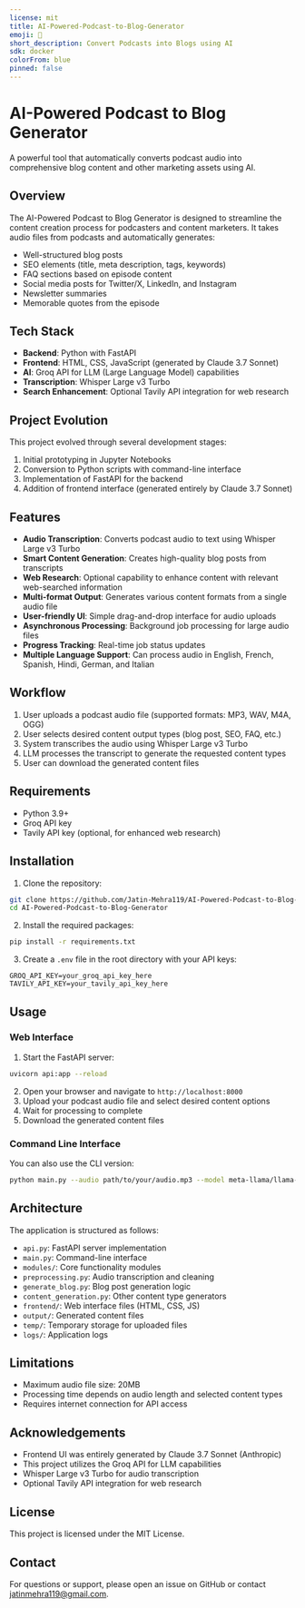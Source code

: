 ```yaml
---
license: mit
title: AI-Powered-Podcast-to-Blog-Generator
emoji: 🧠
short_description: Convert Podcasts into Blogs using AI
sdk: docker
colorFrom: blue
pinned: false
---
```

# AI-Powered Podcast to Blog Generator

A powerful tool that automatically converts podcast audio into comprehensive blog content and other marketing assets using AI.

## Overview

The AI-Powered Podcast to Blog Generator is designed to streamline the content creation process for podcasters and content marketers. It takes audio files from podcasts and automatically generates:

- Well-structured blog posts
- SEO elements (title, meta description, tags, keywords)
- FAQ sections based on episode content
- Social media posts for Twitter/X, LinkedIn, and Instagram
- Newsletter summaries
- Memorable quotes from the episode

## Tech Stack

- **Backend**: Python with FastAPI
- **Frontend**: HTML, CSS, JavaScript (generated by Claude 3.7 Sonnet)
- **AI**: Groq API for LLM (Large Language Model) capabilities
- **Transcription**: Whisper Large v3 Turbo
- **Search Enhancement**: Optional Tavily API integration for web research

## Project Evolution

This project evolved through several development stages:
1. Initial prototyping in Jupyter Notebooks
2. Conversion to Python scripts with command-line interface
3. Implementation of FastAPI for the backend
4. Addition of frontend interface (generated entirely by Claude 3.7 Sonnet)

## Features

- **Audio Transcription**: Converts podcast audio to text using Whisper Large v3 Turbo
- **Smart Content Generation**: Creates high-quality blog posts from transcripts
- **Web Research**: Optional capability to enhance content with relevant web-searched information
- **Multi-format Output**: Generates various content formats from a single audio file
- **User-friendly UI**: Simple drag-and-drop interface for audio uploads
- **Asynchronous Processing**: Background job processing for large audio files
- **Progress Tracking**: Real-time job status updates
- **Multiple Language Support**: Can process audio in English, French, Spanish, Hindi, German, and Italian

## Workflow

1. User uploads a podcast audio file (supported formats: MP3, WAV, M4A, OGG)
2. User selects desired content output types (blog post, SEO, FAQ, etc.)
3. System transcribes the audio using Whisper Large v3 Turbo
4. LLM processes the transcript to generate the requested content types
5. User can download the generated content files

## Requirements

- Python 3.9+
- Groq API key
- Tavily API key (optional, for enhanced web research)

## Installation

1. Clone the repository:
```bash
git clone https://github.com/Jatin-Mehra119/AI-Powered-Podcast-to-Blog-Generator.git
cd AI-Powered-Podcast-to-Blog-Generator
```

2. Install the required packages:
```bash
pip install -r requirements.txt
```

3. Create a `.env` file in the root directory with your API keys:
```
GROQ_API_KEY=your_groq_api_key_here
TAVILY_API_KEY=your_tavily_api_key_here
```

## Usage

### Web Interface

1. Start the FastAPI server:
```bash
uvicorn api:app --reload
```

2. Open your browser and navigate to `http://localhost:8000`
3. Upload your podcast audio file and select desired content options
4. Wait for processing to complete
5. Download the generated content files

### Command Line Interface

You can also use the CLI version:

```bash
python main.py --audio path/to/your/audio.mp3 --model meta-llama/llama-4-scout-17b-16e-instruct --content blog seo faq social newsletter quotes
```

## Architecture

The application is structured as follows:

- `api.py`: FastAPI server implementation
- `main.py`: Command-line interface
- `modules/`: Core functionality modules
- `preprocessing.py`: Audio transcription and cleaning
- `generate_blog.py`: Blog post generation logic
- `content_generation.py`: Other content type generators
- `frontend/`: Web interface files (HTML, CSS, JS)
- `output/`: Generated content files
- `temp/`: Temporary storage for uploaded files
- `logs/`: Application logs

## Limitations

- Maximum audio file size: 20MB
- Processing time depends on audio length and selected content types
- Requires internet connection for API access

## Acknowledgements

- Frontend UI was entirely generated by Claude 3.7 Sonnet (Anthropic)
- This project utilizes the Groq API for LLM capabilities
- Whisper Large v3 Turbo for audio transcription
- Optional Tavily API integration for web research

## License

This project is licensed under the MIT License.

## Contact

For questions or support, please open an issue on GitHub or contact jatinmehra119@gmail.com.